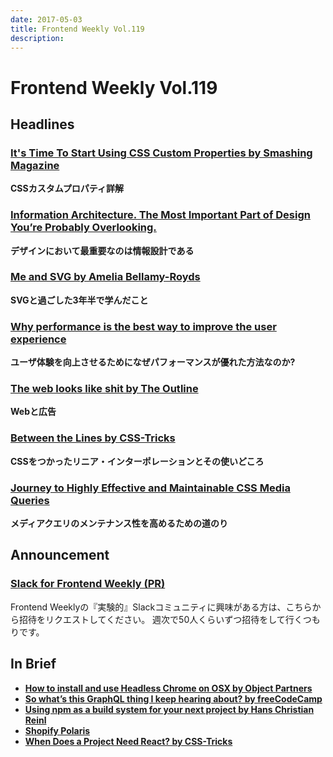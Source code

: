 ```yaml
---
date: 2017-05-03
title: Frontend Weekly Vol.119
description: 
---
```


# Frontend Weekly Vol.119

## Headlines

### [It's Time To Start Using CSS Custom Properties by Smashing Magazine](https://www.smashingmagazine.com/2017/04/start-using-css-custom-properties/)

**CSSカスタムプロパティ詳解**

### [Information Architecture. The Most Important Part of Design You’re Probably Overlooking.](https://blog.prototypr.io/information-architecture-the-most-important-part-of-design-youre-probably-overlooking-20372ade4fc0)


**デザインにおいて最重要なのは情報設計である**

### [Me and SVG by Amelia Bellamy-Royds](http://codepen.io/AmeliaBR/post/me-and-svg)

**SVGと過ごした3年半で学んだこと**


### [Why performance is the best way to improve the user experience](https://boagworld.com/usability/performance-ux/)

**ユーザ体験を向上させるためになぜパフォーマンスが優れた方法なのか?**


### [The web looks like shit by The Outline](https://theoutline.com/post/1165/the-web-looks-like-shit)

**Webと広告**

### [Between the Lines by CSS-Tricks](https://css-tricks.com/between-the-lines/)

**CSSをつかったリニア・インターポレーションとその使いどころ**


### [Journey to Highly Effective and Maintainable CSS Media Queries](https://notes.devlabs.bg/journey-to-highly-effective-and-maintainable-css-media-queries-876e5b92f918)

**メディアクエリのメンテナンス性を高めるための道のり**

## Announcement

### [Slack for Frontend Weekly (PR)](https://studiomohawk.typeform.com/to/Kj8Gaj)

Frontend Weeklyの『実験的』Slackコミュニティに興味がある方は、こちらから招待をリクエストしてください。 週次で50人くらいずつ招待をして行くつもりです。

## In Brief

* [**How to install and use Headless Chrome on OSX by Object Partners**](https://objectpartners.com/2017/04/13/how-to-install-and-use-headless-chrome-on-osx/)
* [**So what’s this GraphQL thing I keep hearing about? by freeCodeCamp**](https://medium.freecodecamp.com/so-whats-this-graphql-thing-i-keep-hearing-about-baf4d36c20cf)
* [**Using npm as a build system for your next project by Hans Christian Reinl**](https://medium.com/@drublic/using-npm-as-a-build-system-for-your-next-project-2c741e9381eb)
* [**Shopify Polaris**](https://polaris.shopify.com/)
* [**When Does a Project Need React? by CSS-Tricks**](https://css-tricks.com/project-need-react/)